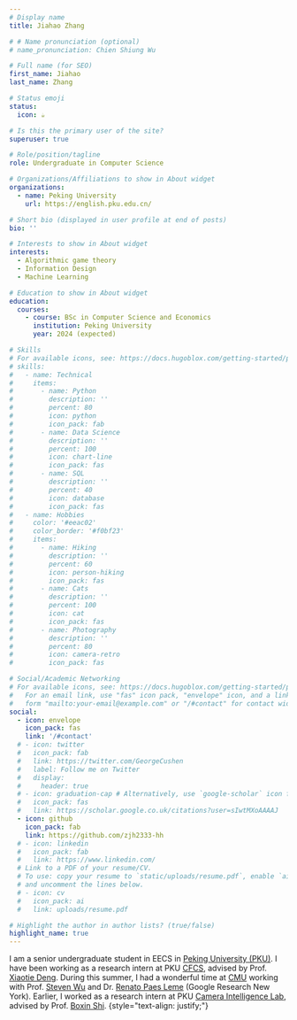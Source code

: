 ```yaml
---
# Display name
title: Jiahao Zhang

# # Name pronunciation (optional)
# name_pronunciation: Chien Shiung Wu

# Full name (for SEO)
first_name: Jiahao
last_name: Zhang

# Status emoji
status:
  icon: ☕️

# Is this the primary user of the site?
superuser: true

# Role/position/tagline
role: Undergraduate in Computer Science

# Organizations/Affiliations to show in About widget
organizations:
  - name: Peking University
    url: https://english.pku.edu.cn/

# Short bio (displayed in user profile at end of posts)
bio: ''

# Interests to show in About widget
interests:
  - Algorithmic game theory
  - Information Design
  - Machine Learning

# Education to show in About widget
education:
  courses:
    - course: BSc in Computer Science and Economics
      institution: Peking University
      year: 2024 (expected)

# Skills
# For available icons, see: https://docs.hugoblox.com/getting-started/page-builder/#icons
# skills:
#   - name: Technical
#     items:
#       - name: Python
#         description: ''
#         percent: 80
#         icon: python
#         icon_pack: fab
#       - name: Data Science
#         description: ''
#         percent: 100
#         icon: chart-line
#         icon_pack: fas
#       - name: SQL
#         description: ''
#         percent: 40
#         icon: database
#         icon_pack: fas
#   - name: Hobbies
#     color: '#eeac02'
#     color_border: '#f0bf23'
#     items:
#       - name: Hiking
#         description: ''
#         percent: 60
#         icon: person-hiking
#         icon_pack: fas
#       - name: Cats
#         description: ''
#         percent: 100
#         icon: cat
#         icon_pack: fas
#       - name: Photography
#         description: ''
#         percent: 80
#         icon: camera-retro
#         icon_pack: fas

# Social/Academic Networking
# For available icons, see: https://docs.hugoblox.com/getting-started/page-builder/#icons
#   For an email link, use "fas" icon pack, "envelope" icon, and a link in the
#   form "mailto:your-email@example.com" or "/#contact" for contact widget.
social:
  - icon: envelope
    icon_pack: fas
    link: '/#contact'
  # - icon: twitter
  #   icon_pack: fab
  #   link: https://twitter.com/GeorgeCushen
  #   label: Follow me on Twitter
  #   display:
  #     header: true
  # - icon: graduation-cap # Alternatively, use `google-scholar` icon from `ai` icon pack
  #   icon_pack: fas
  #   link: https://scholar.google.co.uk/citations?user=sIwtMXoAAAAJ
  - icon: github
    icon_pack: fab
    link: https://github.com/zjh2333-hh
  # - icon: linkedin
  #   icon_pack: fab
  #   link: https://www.linkedin.com/
  # Link to a PDF of your resume/CV.
  # To use: copy your resume to `static/uploads/resume.pdf`, enable `ai` icons in `params.yaml`,
  # and uncomment the lines below.
  # - icon: cv
  #   icon_pack: ai
  #   link: uploads/resume.pdf

# Highlight the author in author lists? (true/false)
highlight_name: true
---
```


I am a senior undergraduate student in EECS in [Peking University (PKU)](https://english.pku.edu.cn/). I have been working as a research intern at PKU [CFCS](https://cfcs.pku.edu.cn/english/), advised by Prof. [Xiaotie Deng](https://scholar.google.com/citations?user=OBUwP_oAAAAJ&hl=zh-CN). During this summer, I had a wonderful time at [CMU](https://www.cmu.edu/) working with Prof. [Steven Wu](https://zstevenwu.com/) and Dr. [Renato Paes Leme](https://www.renatoppl.com/) (Google Research New York). Earlier, I worked as a research intern at PKU [Camera Intelligence Lab](https://ci.idm.pku.edu.cn/), advised by Prof. [Boxin Shi](https://scholar.google.com/citations?user=K1LjZxcAAAAJ&hl=en).
{style="text-align: justify;"}
